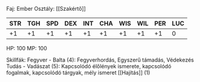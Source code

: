 Faj: Ember
Osztály: [[Szakértő]]

| STR | TGH | SPD | DEX | INT | CHA | WIS | WIL | PER | LUC |
| --- | --- | --- | --- | --- | --- | --- | --- | --- | --- |
| +1  | +1  | +1  | +1  | +1  | +1  | +1  | +1  | +1  | 0   |
HP: 100
MP: 100

Skillfák:
Fegyver - Balta (4): Fegyverhordás, Egyszerű támadás, Védekezés
Tudás - Vadászat (5): Kapcsolódó élőlények ismerete, kapcsolódó fogalmak, kapcsolódó tárgyak, mély ismeret
[[Hajítás]] (1)